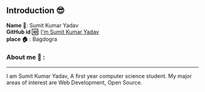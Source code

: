 ## Introduction :sunglasses:
**Name :name_badge:**:     Sumit Kumar Yadav
<br>
**GitHub id :id:**: [I'm Sumit Kumar Yadav](https://github.com/sumitkumar2702)
<br>
**place :house:** : Bagdogra
### About me :boy: :
---
I am Sumit Kumar Yadav, A first year computer science student.
My major areas of interest are Web Development, Open Source.
 